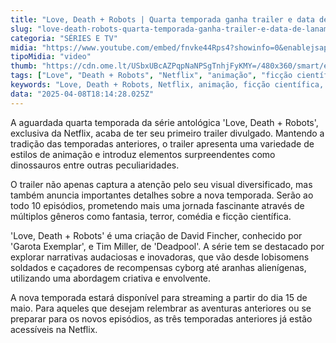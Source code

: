 ```yaml
---
title: "Love, Death + Robots | Quarta temporada ganha trailer e data de lançamento"
slug: "love-death-robots-quarta-temporada-ganha-trailer-e-data-de-lanamento"
categoria: "SÉRIES E TV"
midia: "https://www.youtube.com/embed/fnvke44Rps4?showinfo=0&enablejsapi=1"
tipoMidia: "video"
thumb: "https://cdn.ome.lt/USbxUBcAZPqpNaNPSgTnhjFyKMY=/480x360/smart/extras/conteudos/love-death-and-robots-season-4.jpg"
tags: ["Love", "Death + Robots", "Netflix", "animação", "ficção científica", "David Fincher", "Tim Miller", "trailer", "lançamento"]
keywords: "Love, Death + Robots, Netflix, animação, ficção científica, David Fincher, Tim Miller, trailer, lançamento"
data: "2025-04-08T18:14:28.025Z"
---
```


A aguardada quarta temporada da série antológica 'Love, Death + Robots', exclusiva da Netflix, acaba de ter seu primeiro trailer divulgado. Mantendo a tradição das temporadas anteriores, o trailer apresenta uma variedade de estilos de animação e introduz elementos surpreendentes como dinossauros entre outras peculiaridades.

O trailer não apenas captura a atenção pelo seu visual diversificado, mas também anuncia importantes detalhes sobre a nova temporada. Serão ao todo 10 episódios, prometendo mais uma jornada fascinante através de múltiplos gêneros como fantasia, terror, comédia e ficção científica.

'Love, Death + Robots' é uma criação de David Fincher, conhecido por 'Garota Exemplar', e Tim Miller, de 'Deadpool'. A série tem se destacado por explorar narrativas audaciosas e inovadoras, que vão desde lobisomens soldados e caçadores de recompensas cyborg até aranhas alienígenas, utilizando uma abordagem criativa e envolvente.

A nova temporada estará disponível para streaming a partir do dia 15 de maio. Para aqueles que desejam relembrar as aventuras anteriores ou se preparar para os novos episódios, as três temporadas anteriores já estão acessíveis na Netflix.